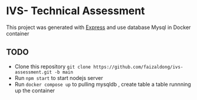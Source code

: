 # IVS- Technical Assessment

This project was generated with [Express](https://expressjs.com/) and use database Mysql in Docker container

## TODO

- Clone this repository `git clone https://github.com/faizaldong/ivs-assessment.git -b main`
- Run `npm start` to start nodejs server
- Run `docker compose up` to pulling mysqldb , create table a table runnning up the container
